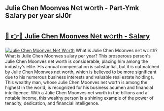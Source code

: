 ## Julie Chen Moonves N𝚎t w𝚘rth - Part-Ymk S𝚊lary per year siJ0r

# <h2><a href="http://gc2hgvz.nevu.top/?p=Julie+Chen+Moonves">🔗 👉🔴 Julie Chen Moonves N𝚎t w𝚘rth - S𝚊lary</a></h2>

[![Julie Chen Moonves N𝚎t W𝚘rth](https://i.imgur.com/Oavwk0R.jpeg)](http://gc2hgvz.nevu.top/?p=Julie+Chen+Moonves)
What is Julie Chen Moonves n𝚎t w𝚘rth? What is Julie Chen Moonves s𝚊lary per year?
This prosperous person's Julie Chen Moonves net worth is considerable, placing him among the industry's elite. His annual compensation is substantial, but it is outmatched by Julie Chen Moonves net worth, which is believed to be more significant due to his numerous business interests and valuable real estate holdings. This wealthy man, whose Julie Chen Moonves net worth is among the highest in the world, is recognized for his business acumen and financial intelligence. With a Julie Chen Moonves net worth in the billions and a notable income, this wealthy person is a shining example of the power of tenacity, dedication, and financial intelligence.
